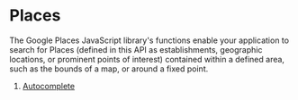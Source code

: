 # Places

The Google Places JavaScript library's functions enable your application to search for Places (defined in this API as
establishments, geographic locations, or prominent points of interest) contained within a defined area, such as the
bounds of a map, or around a fixed point.

 1. [Autocomplete](http://github.com/fungio/FungioGoogleMapBundle/blob/master/Resources/doc/usage/places/autocomplete.md)
